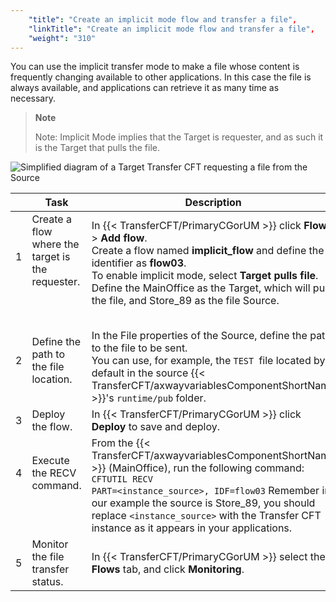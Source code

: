 ```yaml
---
    "title": "Create an implicit mode flow and transfer a file",
    "linkTitle": "Create an implicit mode flow and transfer a file",
    "weight": "310"
---
```

You can use the implicit transfer mode to make a file whose content is frequently changing available to other applications. In this case the file is always available, and applications can retrieve it as many time as necessary.

> **Note**
>
> Note: Implicit Mode implies that the Target is requester, and as such it is the Target that pulls the file.

![Simplified diagram of a Target Transfer CFT requesting a file from the Source](/Images/TransferCFT/Implicit_mode_cft_w_cg.png)


|   |  Task  | Description  | Details  |
| --- | --- | --- | --- |
| 1<br/> <br/> <br/>  | Create a flow where the target is the requester.<br/> <br/> <br/> <br />  | In {{< TransferCFT/PrimaryCGorUM  >}} click ****Flows**** &gt; ****Add flow****.<br/> Create a flow named ****implicit_flow**** and define the identifier as ****flow03****.<br/> To enable implicit mode, select ****Target pulls file****.<br/> Define the MainOffice as the Target, which will pull the file, and Store_89 as the file Source.<br/> <br />  | [![](/Images/TransferCFT/mapArrow.png)](../intro_cg_task_catalog/t_defineflow)  |
| 2<br/> <br/>  | Define the path to the file location.<br/> <br/>  | In the File properties of the Source, define the path to the file to be sent.<br/> You can use, for example, the <code>TEST </code>file located by default in the source {{< TransferCFT/axwayvariablesComponentShortName  >}}'s <code>runtime/pub</code> folder.<br/>  |   |
| 3<br/>  | Deploy the flow.<br/>  | In {{< TransferCFT/PrimaryCGorUM  >}} click ****Deploy**** to save and deploy.<br/>  | [![](/Images/TransferCFT/mapArrow.png)](../intro_cg_task_catalog/t_savedeployflow)  |
| 4<br/> <br/> <br/>  | Execute the RECV command.<br/> <br/> <br/>  | From the {{< TransferCFT/axwayvariablesComponentShortName  >}} (MainOffice), run the following command: <code>CFTUTIL RECV PART=&lt;instance_source&gt;, IDF=flow03</code> Remember in our example the source is Store_89, you should replace <code>&lt;instance_source&gt;</code> with the Transfer CFT instance as it appears in your applications.<br/>  | [![](/Images/TransferCFT/mapArrow.png)](../../../../../c_intro_userinterfaces/about_cftutil)  |
| 5  | Monitor the file transfer status.  | In {{< TransferCFT/PrimaryCGorUM  >}} select the ****Flows**** tab, and click ****Monitoring****.  | [![](/Images/TransferCFT/mapArrow.png)](../intro_cg_task_catalog/c_flow_monitoring)  |

